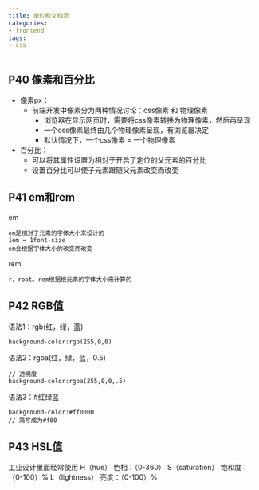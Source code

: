 ```yaml
---
title: 单位和文档流
categories:
- frontend
tags:
- css
---
```


## P40 像素和百分比
* 像素px：
  * 前端开发中像素分为两种情况讨论：css像素 和 物理像素
    * 浏览器在显示网页时，需要将css像素转换为物理像素，然后再呈现
    * 一个css像素最终由几个物理像素呈现，有浏览器决定
    * 默认情况下，一个css像素 = 一个物理像素
* 百分比：
  * 可以将其属性设置为相对于开启了定位的父元素的百分比
  * 设置百分比可以使子元素跟随父元素改变而改变

## P41 em和rem
em
```
em是相对于元素的字体大小来设计的
1em = 1font-size
em会根据字体大小的改变而改变
```
rem
```
r，root。rem根据根元素的字体大小来计算的
```

## P42 RGB值
语法1：rgb(红，绿，蓝)
```
background-color:rgb(255,0,0)
```

语法2：rgba(红，绿，蓝，0.5)
```
// 透明度
background-color:rgba(255,0,0,.5)
```

语法3：#红绿蓝
```
background-color:#ff0000
// 简写成为#f00
```

## P43 HSL值
工业设计里面经常使用
H（hue） 色相：（0-360）
S（saturation） 饱和度：（0-100）%
L（lightness） 亮度：（0-100）%
